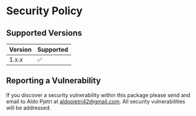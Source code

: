 # Security Policy

## Supported Versions

| **Version** | **Supported**      |
|-------------|--------------------|
| 1.x.x       | :white_check_mark: |

## Reporting a Vulnerability

If you discover a security vulnerability within this package please send and email to Aldo Pjetri at 
[aldopjetri42@gmail.com](mailto:aldopjetri42@gmail.com). All security vulnerabilities will be addressed.